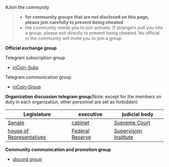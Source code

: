 #Join the community

>* **for community groups that are not disclosed on this page, please join carefully to prevent being cheated**
> * the community needs you to join actively. If strangers pull you into a group, please exit directly to prevent being cheated. No official in the community will invite you to join a group

**Official exchange group**

Telegram subscription group
* [inCoin-Subs]( https://t.me/inCoinSubscribe )

Telegram communication group
* [inCoin-Group](https://t.me/inCoinGroup)

**Organization discussion telegram group**(Note: except for the members on duty in each organization, other personnel are set as forbidden)

|Legislature | executive | judicial body|
|---- | ---- |---- |
|[Senate](https://t.me/inCoin_senate) | [cabinet](https://t.me/inCoin_cabinet) | [Supreme Court](https://t.me/inCoin_court)
|[house of Representatives](https://t.me/inCoin_opinion) | [Federal Reserve](https://t.me/inCoin_reserve) | [Supervision Institute](https://t.me/inCoin_supervision) |

**Community communication and promotion group**
* [discord group](https://discord.gg/MdvJvVHFtw)
